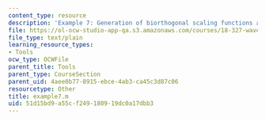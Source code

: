 ```yaml
---
content_type: resource
description: 'Example 7: Generation of biorthogonal scaling functions and wavelets.'
file: https://ol-ocw-studio-app-qa.s3.amazonaws.com/courses/18-327-wavelets-filter-banks-and-applications-spring-2003/51d15bd9a55cf249180919dc0a17dbb3_example7.m
file_type: text/plain
learning_resource_types:
- Tools
ocw_type: OCWFile
parent_title: Tools
parent_type: CourseSection
parent_uid: 4aee0b77-8915-ebce-4ab3-ca45c3d87c06
resourcetype: Other
title: example7.m
uid: 51d15bd9-a55c-f249-1809-19dc0a17dbb3
---
```

